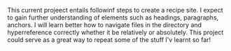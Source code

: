 This current projeect entails followinf steps to create a recipe site. I expect to gain further understanding of elements such as headings, paragraphs, anchors. I will learn better how to navigate files in the directory and hyperreference correctly whether it be relatively or absolutely. This project could serve as a great way to repeat some of the stuff I'v learnt so far!
